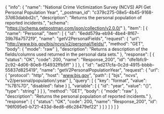 {
  "info": {
    "name": "National Crime Victimization Survey (NCVS) API Get Personal Population Year",
    "_postman_id": "c379c275-08e5-4b45-9168-37d63dabbd2c",
    "description": "Returns the personal population of reported incidents.",
    "schema": "https://schema.getpostman.com/json/collection/v2.0.0/"
  },
  "item": [
    {
      "name": "Personal",
      "item": [
        {
          "id": "6edd579a-eb94-4be4-8f67-39b76a7572f9",
          "name": "getV2PersonalFields",
          "request": {
            "url": "http://www.bjs.gov/bjs/ncvs/v2/personal/fields/",
            "method": "GET",
            "body": {
              "mode": "raw"
            },
            "description": "Returns a description of the fields/columns used returned in the personal data sets."
          },
          "response": [
            {
              "status": "OK",
              "code": 200,
              "name": "Response_200",
              "id": "dfe1bfc9-2c92-4d06-80e8-f54932ffb5ff"
            }
          ]
        },
        {
          "id": "ad217cfa-0c2d-4915-bbbb-55837d825419",
          "name": "getV2PersonalPopulationYear",
          "request": {
            "url": {
              "protocol": "http",
              "host": "www.bjs.gov",
              "path": [
                "bjs",
                "ncvs",
                "v2/personal/population/:year"
              ],
              "query": [
                {
                  "key": "format",
                  "value": "%7B%7D",
                  "disabled": false
                }
              ],
              "variable": [
                {
                  "id": "year",
                  "value": "{}",
                  "type": "string"
                }
              ]
            },
            "method": "GET",
            "body": {
              "mode": "raw"
            },
            "description": "Returns the personal population of reported incidents."
          },
          "response": [
            {
              "status": "OK",
              "code": 200,
              "name": "Response_200",
              "id": "96f095e0-b721-433d-8ed8-d6c28479ef22"
            }
          ]
        }
      ]
    }
  ]
}